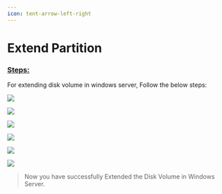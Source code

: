 ```yaml
---
icon: tent-arrow-left-right
---
```


# Extend Partition

### [Steps:](https://wiki.crowncloud.net/?How_to_Extend_the_Disk_Volume_in_Windows_Server#Steps%3A)

For extending disk volume in windows server, Follow the below steps:

![](https://wiki.crowncloud.net/images/Windows_Server/1.png)

![](https://wiki.crowncloud.net/images/Windows_Server/2.png)

![](https://wiki.crowncloud.net/images/Windows_Server/3.png)

![](https://wiki.crowncloud.net/images/Windows_Server/4.png)

![](https://wiki.crowncloud.net/images/Windows_Server/5.png)

![](https://wiki.crowncloud.net/images/Windows_Server/6.png)

> Now you have successfully Extended the Disk Volume in Windows Server.

